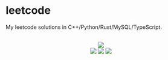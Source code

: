 # leetcode
My leetcode solutions in C++/Python/Rust/MySQL/TypeScript.

<div align="center">
<br/>
<img src="https://img.shields.io/badge/Solved-835/3353%20=%2024%25-blue.svg?style=flat-square" />
<br/>
<img src="https://img.shields.io/badge/Easy-312/835-5CB85D.svg?style=flat-square" />
<img src="https://img.shields.io/badge/Medium-415/1753-F0AE4E.svg?style=flat-square" />
<img src="https://img.shields.io/badge/Hard-108/765-D95450.svg?style=flat-square" />
</div>